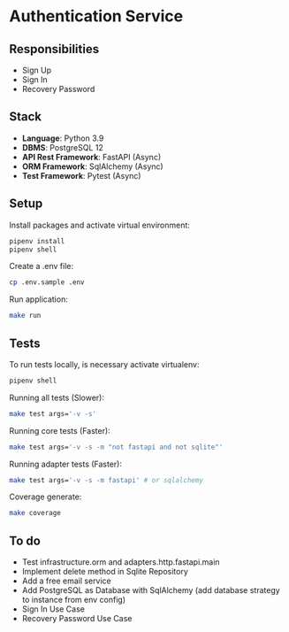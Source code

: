 # Authentication Service

## Responsibilities
- Sign Up
- Sign In
- Recovery Password

## Stack
- **Language**: Python 3.9
- **DBMS**: PostgreSQL 12
- **API Rest Framework**: FastAPI (Async)
- **ORM Framework**: SqlAlchemy (Async)
- **Test Framework**: Pytest (Async)

## Setup
Install packages and activate virtual environment:
```bash
pipenv install
pipenv shell
```

Create a .env file:
```bash
cp .env.sample .env
```

Run application:
```bash
make run
```

## Tests
To run tests locally, is necessary activate virtualenv:
```bash
pipenv shell
```

Running all tests (Slower):
```bash
make test args='-v -s'
```

Running core tests (Faster):
```bash
make test args='-v -s -m "not fastapi and not sqlite"'
```

Running adapter tests (Faster):
```bash
make test args='-v -s -m fastapi' # or sqlalchemy
```


Coverage generate:
```bash
make coverage
```

## To do
- Test infrastructure.orm and adapters.http.fastapi.main
- Implement delete method in Sqlite Repository
- Add a free email service
- Add PostgreSQL as Database with SqlAlchemy (add database strategy to instance from env config)
- Sign In Use Case
- Recovery Password Use Case